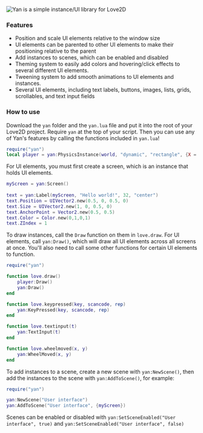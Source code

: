 ![Yan is a simple instance/UI library for Love2D](https://cloud-ilxgsek0j-hack-club-bot.vercel.app/0yan_thumb.png)

### Features
- Position and scale UI elements relative to the window size
- UI elements can be parented to other UI elements to make their positioning relative to the parent
- Add instances to scenes, which can be enabled and disabled
- Theming system to easily add colors and hovering/click effects to several different UI elements.
- Tweening system to add smooth animations to UI elements and instances.
- Several UI elements, including text labels, buttons, images, lists, grids, scrollables, and text input fields

### How to use
Download the `yan` folder and the `yan.lua` file and put it into the root of your Love2D project. 
Require `yan` at the top of your script. Then you can use any of Yan's features by calling the functions included in `yan.lua`!

```lua
require("yan")
local player = yan:PhysicsInstance(world, "dynamic", "rectangle", {X = 50, Y = 50}, 0, 1)
```

For UI elements, you must first create a screen, which is an instance that holds UI elements.

```lua
myScreen = yan:Screen()
    
text = yan:Label(myScreen, "Hello world!", 32, "center")
text.Position = UIVector2.new(0.5, 0, 0.5, 0)
text.Size = UIVector2.new(1, 0, 0.5, 0)
text.AnchorPoint = Vector2.new(0.5, 0.5)
text.Color = Color.new(0,1,0,1)
text.ZIndex = 1
```

To draw instances, call the `Draw` function on them in `love.draw`. For UI elements, call `yan:Draw()`, which will draw all UI elements across all screens at once.
You'll also need to call some other functions for certain UI elements to function. 

```lua
require("yan")

function love.draw()
    player:Draw()
    yan:Draw()
end

function love.keypressed(key, scancode, rep)
    yan:KeyPressed(key, scancode, rep)
end

function love.textinput(t)
    yan:TextInput(t)
end

function love.wheelmoved(x, y)
    yan:WheelMoved(x, y)
end
```

To add instances to a scene, create a new scene with `yan:NewScene()`, then add the instances to the scene with `yan:AddToScene()`, for example:
```lua
require("yan")

yan:NewScene("User interface")
yan:AddToScene("User interface", {myScreen})
```
Scenes can be enabled or disabled with ```yan:SetSceneEnabled("User interface", true)``` and ```yan:SetSceneEnabled("User interface", false)```

